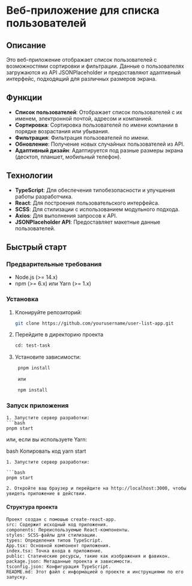 # Веб-приложение для списка пользователей

## Описание

Это веб-приложение отображает список пользователей с возможностями сортировки и фильтрации. Данные о пользователях загружаются из API JSONPlaceholder и предоставляют адаптивный интерфейс, подходящий для различных размеров экрана.

## Функции

- **Список пользователей**: Отображает список пользователей с их именем, электронной почтой, адресом и компанией.
- **Сортировка**: Сортировка пользователей по имени компании в порядке возрастания или убывания.
- **Фильтрация**: Фильтрация пользователей по имени.
- **Обновление**: Получение новых случайных пользователей из API.
- **Адаптивный дизайн**: Адаптируется под разные размеры экрана (десктоп, планшет, мобильный телефон).

## Технологии

- **TypeScript**: Для обеспечения типобезопасности и улучшения работы разработчика.
- **React**: Для построения пользовательского интерфейса.
- **SCSS**: Для стилизации с использованием модульного подхода.
- **Axios**: Для выполнения запросов к API.
- **JSONPlaceholder API**: Предоставляет макетные данные пользователей.

## Быстрый старт

### Предварительные требования

- Node.js (>= 14.x)
- npm (>= 6.x) или Yarn (>= 1.x)

### Установка

1. Клонируйте репозиторий:
    ```bash
   git clone https://github.com/yourusername/user-list-app.git
2. Перейдите в директорию проекта
    ```bash
    cd: test-task

3. Установите зависимости:
   ```bash
    pnpm install 
    
    или

    npm install 

### Запуск приложения

    1. Запустите сервер разработки:
    ```bash
    pnpm start
или, если вы используете Yarn:

bash
Копировать код
yarn start

    1. Запустите сервер разработки:
    
    ```bash
    pnpm start

    2. Откройте ваш браузер и перейдите на http://localhost:3000, чтобы увидеть приложение в действии.

#### Структура проекта
    Проект создан с помошью create-react-app.
    src: Содержит исходный код приложения.
    components: Переиспользуемые React-компоненты.
    styles: SCSS-файлы для стилизации.
    types: Определения типов TypeScript.
    App.tsx: Основной компонент приложения.
    index.tsx: Точка входа в приложение.
    public: Статические ресурсы, такие как изображения и фавикон.
    package.json: Метаданные проекта и зависимости.
    tsconfig.json: Конфигурация TypeScript.
    README.md: Этот файл с информацией о проекте и инструкциями по его запуску.